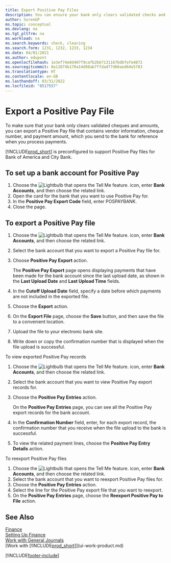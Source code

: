 ```yaml
---
title: Export Positive Pay Files
description: You can ensure your bank only clears validated checks and amounts by exporting a Positive Pay file that contains vendor and payment information.
author: SorenGP
ms.topic: conceptual
ms.devlang: na
ms.tgt_pltfrm: na
ms.workload: na
ms.search.keywords: check, clearing
ms.search.form: 1231, 1232, 1233, 1234
ms.date: 04/01/2021
ms.author: edupont
ms.openlocfilehash: 1e3ef74e8d407f9cafb2b67131167bdbfefe4872
ms.sourcegitcommit: 8a12074b170a14d98ab7ffdad77d66aed64e5783
ms.translationtype: HT
ms.contentlocale: en-GB
ms.lasthandoff: 03/31/2022
ms.locfileid: "8517557"
---
```

# <a name="export-a-positive-pay-file"></a>Export a Positive Pay File
To make sure that your bank only clears validated cheques and amounts, you can export a Positive Pay file that contains vendor information, cheque number, and payment amount, which you send to the bank for reference when you process payments.

[!INCLUDE[prod_short](includes/prod_short.md)] is preconfigured to support Positive Pay files for Bank of America and City Bank.

## <a name="to-set-up-a-bank-account-for-positive-pay"></a>To set up a bank account for Positive Pay
1. Choose the ![Lightbulb that opens the Tell Me feature.](media/ui-search/search_small.png "Tell me what you want to do") icon, enter **Bank Accounts**, and then choose the related link.
2. Open the card for the bank that you want to use Positive Pay for.
3. In the **Positive Pay Export Code** field, enter POSPAYBANK.
4. Close the page.

## <a name="to-export-a-positive-pay-file"></a>To export a Positive Pay file
1. Choose the ![Lightbulb that opens the Tell Me feature.](media/ui-search/search_small.png "Tell me what you want to do") icon, enter **Bank Accounts**, and then choose the related link.
2. Select the bank account that you want to export a Positive Pay file for.
3. Choose **Positive Pay Export** action.

    The **Positive Pay Export** page opens displaying payments that have been made for the bank account since the last upload date, as shown in the **Last Upload Date** and **Last Upload Time** fields.
4. In the **Cutoff Upload Date** field, specify a date before which payments are not included in the exported file.
5. Choose the **Export** action.
6. On the **Export File** page, choose the **Save** button, and then save the file to a convenient location.
7. Upload the file to your electronic bank site.
8. Write down or copy the confirmation number that is displayed when the file upload is successful.

To view exported Positive Pay records

1. Choose the ![Lightbulb that opens the Tell Me feature.](media/ui-search/search_small.png "Tell me what you want to do") icon, enter **Bank Accounts**, and then choose the related link.
2. Select the bank account that you want to view Positive Pay export records for.
3. Choose the **Positive Pay Entries** action.

    On the **Positive Pay Entries** page, you can see all the Positive Pay export records for the bank account.
4. In the **Confirmation Number** field, enter, for each export record, the confirmation number that you receive when the file upload to the bank is successful.
5. To view the related payment lines, choose the **Positive Pay Entry Details** action.

To reexport Positive Pay files

1. Choose the ![Lightbulb that opens the Tell Me feature.](media/ui-search/search_small.png "Tell me what you want to do") icon, enter **Bank Accounts**, and then choose the related link.
2. Select the bank account that you want to reexport Positive Pay files for.
3. Choose the **Positive Pay Entries** action.
4. Select the line for the Positive Pay export file that you want to reexport.
5. On the **Positive Pay Entries** page, choose the **Reexport Positive Pay to File** action.

## <a name="see-also"></a>See Also
[Finance](finance.md)  
[Setting Up Finance](finance-setup-finance.md)  
[Work with General Journals](ui-work-general-journals.md)  
[Work with [!INCLUDE[prod_short](includes/prod_short.md)]](ui-work-product.md)


[!INCLUDE[footer-include](includes/footer-banner.md)]